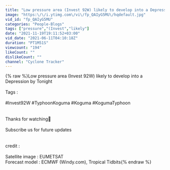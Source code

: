 ```yaml
---
title: "Low pressure area (Invest 92W) likely to develop into a Depression by Tonight"
image: "https:\/\/i.ytimg.com\/vi\/fp_QAIyG5MU\/hqdefault.jpg"
vid_id: "fp_QAIyG5MU"
categories: "People-Blogs"
tags: ["pressure","(Invest","likely"]
date: "2021-11-19T19:11:52+03:00"
vid_date: "2021-06-11T04:10:18Z"
duration: "PT1M51S"
viewcount: "194"
likeCount: ""
dislikeCount: ""
channel: "Cyclone Tracker"
---
```

{% raw %}Low pressure area (Invest 92W) likely to develop into a Depression by Tonight<br /><br />Tags :<br /><br />#Invest92W #TyphoonKoguma #Koguma #KogumaTyphoon<br /><br /><br />Thanks for watching🤗<br /><br />Subscribe us for future updates<br /><br /><br />credit :<br /><br /> Satellite image : EUMETSAT<br />Forecast model : ECMWF (Windy.com), Tropical Tidbits{% endraw %}
